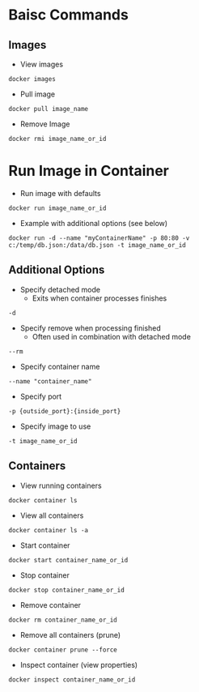 # Baisc Commands

## Images

* View images
```
docker images
```
* Pull image
```
docker pull image_name
```
* Remove Image
```
docker rmi image_name_or_id
```

# Run Image in Container
* Run image with defaults
```
docker run image_name_or_id
```
* Example with additional options (see below)
```
docker run -d --name "myContainerName" -p 80:80 -v c:/temp/db.json:/data/db.json -t image_name_or_id
```
## Additional Options
* Specify detached mode
  * Exits when container processes finishes
```
-d
```
* Specify remove when processing finished
  * Often used in combination with detached mode
```
--rm
```
* Specify container name
```
--name "container_name"
```
* Specify port
```
-p {outside_port}:{inside_port}
```
* Specify image to use
```
-t image_name_or_id
```

## Containers
* View running containers
```
docker container ls
```
* View all containers
```
docker container ls -a
```
* Start container
```
docker start container_name_or_id
```
* Stop container
```
docker stop container_name_or_id
```
* Remove container
```
docker rm container_name_or_id
```
* Remove all containers (prune)
```
docker container prune --force
```
* Inspect container (view properties)
```
docker inspect container_name_or_id
```
